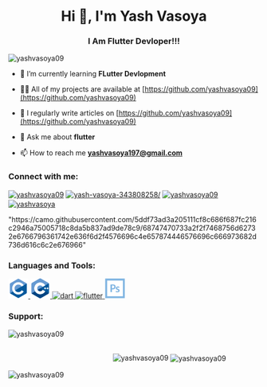 <h1 align="center">Hi 👋, I'm Yash Vasoya</h1>
<h3 align="center">I Am Flutter Devloper!!!</h3>

<p align="left"> <img src="https://komarev.com/ghpvc/?username=yashvasoya09&label=Profile%20views&color=0e75b6&style=flat" alt="yashvasoya09" /> </p>

- 🌱 I’m currently learning **FLutter Devlopment**

- 👨‍💻 All of my projects are available at [https://github.com/yashvasoya09](https://github.com/yashvasoya09)

- 📝 I regularly write articles on [https://github.com/yashvasoya09](https://github.com/yashvasoya09)

- 💬 Ask me about **flutter**

- 📫 How to reach me **yashvasoya197@gmail.com**

<h3 align="left">Connect with me:</h3>
<p align="left">
<a href="https://twitter.com/yashvasoya09" target="blank"><img align="center" src="https://raw.githubusercontent.com/rahuldkjain/github-profile-readme-generator/master/src/images/icons/Social/twitter.svg" alt="yashvasoya09" height="30" width="40" /></a>
<a href="https://linkedin.com/in/yash-vasoya-343808258/" target="blank"><img align="center" src="https://raw.githubusercontent.com/rahuldkjain/github-profile-readme-generator/master/src/images/icons/Social/linked-in-alt.svg" alt="yash-vasoya-343808258/" height="30" width="40" /></a>
<a href="https://instagram.com/yashvasoya09" target="blank"><img align="center" src="https://raw.githubusercontent.com/rahuldkjain/github-profile-readme-generator/master/src/images/icons/Social/instagram.svg" alt="yashvasoya09" height="30" width="40" /></a>
<a href="https://www.youtube.com/c/yashvasoya" target="blank"><img align="center" src="https://raw.githubusercontent.com/rahuldkjain/github-profile-readme-generator/master/src/images/icons/Social/youtube.svg" alt="yashvasoya" height="30" width="40" /></a>
</p>

<img align="left">
"https://camo.githubusercontent.com/5ddf73ad3a205111cf8c686f687fc216c2946a75005718c8da5b837ad9de78c9/68747470733a2f2f7468756d62732e6766796361742e636f6d2f4576696c4e657874446576696c666973682d736d616c6c2e676966"
</img>

<h3 align="left">Languages and Tools:</h3>
<p align="left"> <a href="https://www.cprogramming.com/" target="_blank" rel="noreferrer"> <img src="https://raw.githubusercontent.com/devicons/devicon/master/icons/c/c-original.svg" alt="c" width="40" height="40"/> </a> <a href="https://www.w3schools.com/cpp/" target="_blank" rel="noreferrer"> <img src="https://raw.githubusercontent.com/devicons/devicon/master/icons/cplusplus/cplusplus-original.svg" alt="cplusplus" width="40" height="40"/> </a> <a href="https://dart.dev" target="_blank" rel="noreferrer"> <img src="https://www.vectorlogo.zone/logos/dartlang/dartlang-icon.svg" alt="dart" width="40" height="40"/> </a> <a href="https://flutter.dev" target="_blank" rel="noreferrer"> <img src="https://www.vectorlogo.zone/logos/flutterio/flutterio-icon.svg" alt="flutter" width="40" height="40"/> </a> <a href="https://www.photoshop.com/en" target="_blank" rel="noreferrer"> <img src="https://raw.githubusercontent.com/devicons/devicon/master/icons/photoshop/photoshop-line.svg" alt="photoshop" width="40" height="40"/> </a> </p>

<h3 align="left">Support:</h3>
<p><a href="https://www.buymeacoffee.com/yashvasoya09"> <img align="left" src="https://cdn.buymeacoffee.com/buttons/v2/default-yellow.png" height="50" width="210" alt="yashvasoya09" /></a></p><br><br>

<p><img align="left" src="https://github-readme-stats.vercel.app/api/top-langs?username=yashvasoya09&show_icons=true&locale=en&layout=compact" alt="yashvasoya09" /></p>

<p>&nbsp;<img align="center" src="https://github-readme-stats.vercel.app/api?username=yashvasoya09&show_icons=true&locale=en" alt="yashvasoya09" /></p>

<p><img align="center" src="https://github-readme-streak-stats.herokuapp.com/?user=yashvasoya09&" alt="yashvasoya09" /></p>
